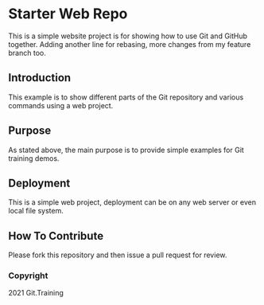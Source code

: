 # Starter Web Repo

This is a simple website project is for showing how to use Git and GitHub together. Adding another line for rebasing,
more changes from my feature branch too.

## Introduction

This example is to show different parts of the Git repository and various commands using a web project.

## Purpose

As stated above, the main purpose is to provide simple examples for Git training demos.

## Deployment

This is a simple web project, deployment can be on any web server or even local file system.

## How To Contribute

Please fork this repository and then issue a pull request for review.

### Copyright

2021 Git.Training